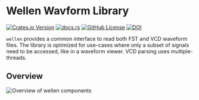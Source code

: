 # Wellen Wavform Library

[![Crates.io Version](https://img.shields.io/crates/v/wellen)](https://crates.io/crates/wellen)
[![docs.rs](https://img.shields.io/docsrs/wellen)](https://docs.rs/wellen)
[![GitHub License](https://img.shields.io/github/license/ekiwi/wellen)](LICENSE)
[![DOI](https://zenodo.org/badge/707242016.svg)](https://zenodo.org/doi/10.5281/zenodo.12774824)

`wellen` provides a common interface to read both FST and VCD waveform files.
The library is optimized for use-cases where only a subset of signals need to
be accessed, like in a waveform viewer.
VCD parsing uses multiple-threads.

## Overview

![Overview of wellen components](./wellen_overview.svg)

